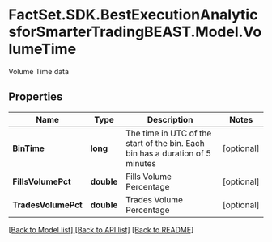 # FactSet.SDK.BestExecutionAnalyticsforSmarterTradingBEAST.Model.VolumeTime
Volume Time data

## Properties

Name | Type | Description | Notes
------------ | ------------- | ------------- | -------------
**BinTime** | **long** | The time in UTC of the start of the bin. Each bin has a duration of 5 minutes | [optional] 
**FillsVolumePct** | **double** | Fills Volume Percentage | [optional] 
**TradesVolumePct** | **double** | Trades Volume Percentage | [optional] 

[[Back to Model list]](../README.md#documentation-for-models) [[Back to API list]](../README.md#documentation-for-api-endpoints) [[Back to README]](../README.md)

